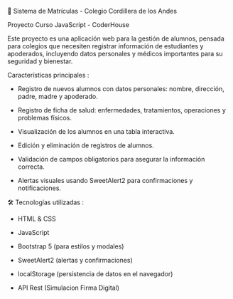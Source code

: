 🏫 Sistema de Matrículas - Colegio Cordillera de los Andes

Proyecto Curso JavaScript - CoderHouse

Este proyecto es una aplicación web para la gestión de alumnos, pensada para colegios que necesiten registrar información de estudiantes y apoderados, incluyendo datos personales y médicos importantes para su seguridad y bienestar.


Características principales :

* Registro de nuevos alumnos con datos personales: nombre, dirección, padre, madre y apoderado.

* Registro de ficha de salud: enfermedades, tratamientos, operaciones y problemas físicos.

* Visualización de los alumnos en una tabla interactiva.

* Edición y eliminación de registros de alumnos.

* Validación de campos obligatorios para asegurar la información correcta.

* Alertas visuales usando SweetAlert2 para confirmaciones y notificaciones.


🛠 Tecnologías utilizadas : 

* HTML & CSS

* JavaScript

* Bootstrap 5 (para estilos y modales)

* SweetAlert2 (alertas y confirmaciones)

* localStorage (persistencia de datos en el navegador)

* API Rest (Simulacion Firma Digital)
